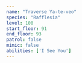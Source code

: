 ```yaml
---
name: "Traverse Ya-te-veo"
species: "Rafflesia"
level: 100
start_floor: 91
end_floor: 93
patrol: false
mimic: false
abilities: ['I See You']
---
```

